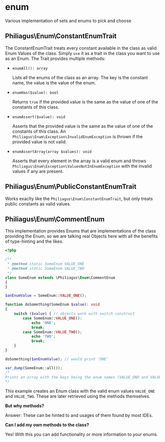 # enum
Various implementation of sets and enums to pick and choose

## Philiagus\Enum\ConstantEnumTrait
The ConstantEnumTrait treats every constant available in the class as valid Enum Values of the class.
Simply `use` it as a trait in the class you want to use as an Enum. The Trait provides multiple methods:
- `enumAll(): array`

  Lists all the enums of the class as an array. The key is the constant name, the value is the value of the enum.
- `enumHas($value): bool`

  Returns `true` if the provided value is the same as the value of one of the constants of this class.

- `enumAssert($value): void`

  Asserts that the provided value is the same as the value of one of the constants of this class. An `Philiagus\Enum\Exception\InvalidEnumException` is thrown if the provided value is not valid.

- `enumAssertArray(array $values): void`

  Asserts that every element in the array is a valid enum and throws `Philiagus\Enum\Exception\ValuesNotInEnumException` with the invalid values if any are present. 

## Philiagus\Enum\PublicConstantEnumTrait
Works exaclty like the `Philiagus\Enum\ConstantEnumTrait`, but only treats public constants as valid values.

## Philiagus\Enum\CommentEnum
This implementation provides Enums that are implementations of the class providing the Enum, so we are talking real Objects here with all the benefits of type-hinting and the likes.

```php
<?php

/**
 * @method static SomeEnum VALUE_ONE
 * @method static SomeEnum VALUE_TWO
 */
class SomeEnum extends \Philiagus\Enum\CommentEnum
{
}

$anEnumValue = SomeEnum::VALUE_ONE();

function doSomething(SomeEnum $value): void
{
    switch ($value) { // objects work with switch construct
        case SomeEnum::VALUE_ONE():
            echo 'ONE';
            break;
        case SomeEnum::VALUE_TWO();
            echo 'TWO';
            break;
    }
}

doSomething($anEnumValue); // would print 'ONE'

var_dump(SomeEnum::all());
/*
Prints an array with the keys being the enum names (VALUE_OND and VALUE_TWO) and the values being the corresponding enum instances.
*/
```

This example creates an Enum class with the valid enum values `VALUE_ONE` and `VALUE_TWO`. These are later retrieved using the methods themselves.

**But why methods?**

Answer: These can be hinted to and usages of them found by most IDEs.  

**Can I add my own methods to the class?**

Yes! With this you can add functionality or more information to your enums.
